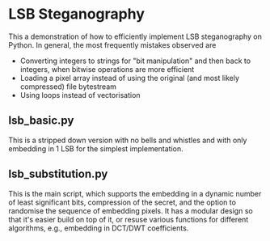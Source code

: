 # LSB Steganography

This a demonstration of how to efficiently implement LSB steganography on Python. In general, the most frequently mistakes observed are

- Converting integers to strings for "bit manipulation" and then back to integers, when bitwise operations are more efficient
- Loading a pixel array instead of using the original (and most likely compressed) file bytestream
- Using loops instead of vectorisation

## lsb_basic.py

This is a stripped down version with no bells and whistles and with only embedding in 1 LSB for the simplest implementation.

## lsb_substitution.py

This is the main script, which supports the embedding in a dynamic number of least significant bits, compression of the secret, and the option to randomise the sequence of embedding pixels. It has a modular design so that it's easier build on top of it, or resuse various functions for different algorithms, e.g., embedding in DCT/DWT coefficients.